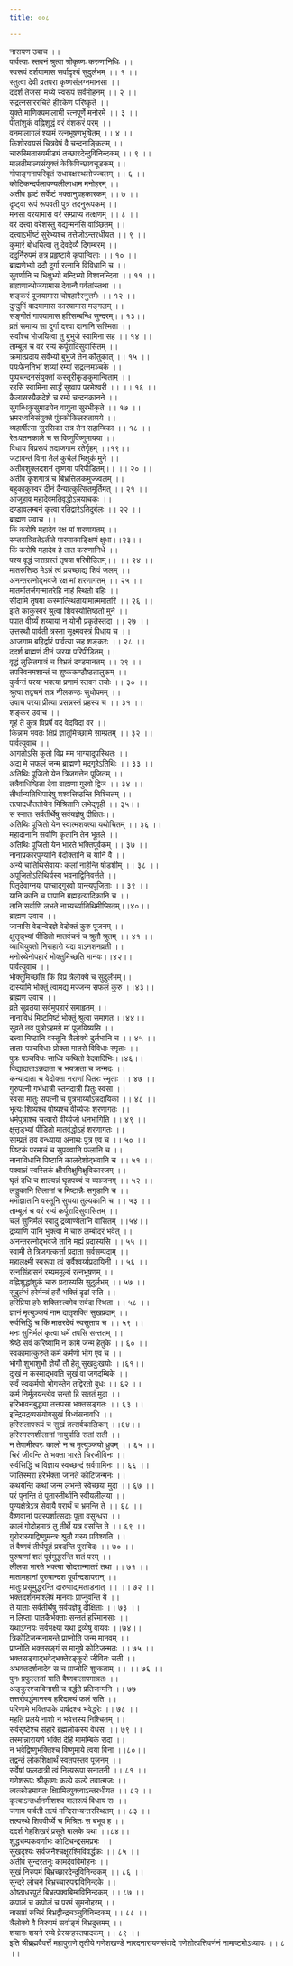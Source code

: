 ```yaml
---
title: ००८

---
```

नारायण उवाच ।।  
पार्वत्याः स्तवनं श्रुत्वा श्रीकृष्णः करुणानिधिः ।।  
स्वरूपं दर्शयामास सर्वादृश्यं सुदुर्लभम् ।। १ ।।  
स्तुत्वा देवी व्रतपरा कृष्णसंलग्नमानसा ।।  
ददर्श तेजसां मध्ये स्वरूपं सर्वमोहनम् ।। २ ।।  
सद्रत्नसाररचिते हीरकेण परिष्कृते ।।  
युक्ते माणिक्यमालाभी रत्नपूर्णे मनोरमे ।। ३ ।।  
पीतांशुकं वह्निशुद्धं वरं वंशकरं परम् ।।  
वनमालागलं श्यामं रत्नभूषणभूषितम् ।। ४ ।।  
किशोरवयसं चित्रवेषं वै चन्दनाङ्कितम् ।।  
चारुस्मितास्यमीड्यं तच्छारदेन्दुविनिन्दकम् ।। ९ ।।  
मालतीमाल्यसंयुक्तं केकिपिच्छावचूडकम् ।।  
गोपाङ्गनापरिवृतं राधावक्षस्थलोज्ज्वलम् ।। ६ ।।  
कोटिकन्दर्पलावण्यलीलाधाम मनोहरम् ।।  
अतीव हृष्टं सर्वेष्टं भक्तानुग्रहकारकम् ।। ७ ।।  
दृष्ट्वा रूपं रूपवती पुत्रं तदनुरूपकम् ।।  
मनसा वरयामास वरं सम्प्राप्य तत्क्षणम् ।। ८ ।।  
वरं दत्त्वा वरेशस्तु यद्यन्मनसि वाञ्छितम् ।।  
दत्त्वाऽभीष्टं सुरेभ्यश्च तत्तेजोऽन्तरधीयत ।। ९ ।।  
कुमारं बोधयित्वा तु देवदेव्यै दिगम्बरम् ।।  
ददुर्निरुपमं तत्र प्रहृष्टायै कृपान्विताः ।। १० ।।  
ब्राह्मणेभ्यो ददौ दुर्गा रत्नानि विविधानि च ।।  
सुवर्णानि च भिक्षुभ्यो बन्दिभ्यो विश्वनन्दिता ।। ११ ।।  
ब्राह्मणान्भोजयामास देवान्वै पर्वतांस्तथा ।।  
शङ्करं पूजयामास चोपहारैरनुत्तमैः ।। १२ ।।  
दुन्दुभिं वादयामास कारयामास मङ्गलम् ।।  
सङ्गीतं गापयामास हरिसम्बन्धि सुन्दरम्।। १३।।  
व्रतं समाप्य सा दुर्गा दत्त्वा दानानि सस्मिता ।।  
सर्वांश्च भोजयित्वा तु बुभुजे स्वामिना सह ।। १४ ।।  
ताम्बूलं च वरं रम्यं कर्पूरादिसुवासितम् ।।  
क्रमात्प्रदाय सर्वेभ्यो बुभुजे तेन कौतुकात् ।। १५ ।।  
पयःफेननिभां शय्यां रम्यां सद्रत्नमञ्चके ।।  
पुष्पचन्दनसंयुक्तां कस्तूरीकुङ्कुमान्विताम् ।।  
रहसि स्वामिना सार्द्धं सुष्वाप परमेश्वरी ।। ।। १६ ।।  
कैलासस्यैकदेशे च रम्ये चन्दनकानने ।।  
सुगन्धिकुसुमाढ्येन वायुना सुरभीकृते ।। १७ ।।  
भ्रमरध्वनिसंयुक्ते पुंस्कोकिलरुताश्रये ।।  
व्यहार्षीत्सा सुरसिका तत्र तेन सहाम्बिका ।। १८ ।।  
रेतःपतनकाले च स विष्णुर्विष्णुमायया ।।  
विधाय विप्ररूपं तदाजगाम रतेर्गृहम् ।।१९।।  
जटावन्तं विना तैलं कुचैलं भिक्षुकं मुने ।।  
अतीवशुक्लदशनं तृष्णया परिपीडितम्।। ।। २० ।।  
अतीव कृशगात्रं च बिभ्रत्तिलकमुज्ज्वलम् ।।  
बहुकाकुस्वरं दीनं दैन्यात्कुत्सितमूर्तिमत् ।। २१ ।।  
आजुहाव महादेवमतिवृद्धोऽन्नयाचकः ।।  
दण्डावलम्बनं कृत्वा रतिद्वारेऽतिदुर्बलः ।। २२ ।।  
ब्राह्मण उवाच ।।  
किं करोषि महादेव रक्ष मां शरणागतम् ।।  
सप्तरात्रिव्रतेऽतीते पारणाकाङ्क्षिणं क्षुधा।।२३।।  
किं करोषि महादेव हे तात करुणानिधे ।।  
पश्य वृद्धं जराग्रस्तं तृषया परिपीडितम्।। ।। २४ ।।  
मातरुत्तिष्ठ मेऽन्नं त्वं प्रयच्छाद्य शिवं जलम् ।।  
अनन्तरत्नोद्भवजे रक्ष मां शरणागतम् ।। २५ ।।  
मातर्मातर्जगन्मातरेहि नाहं स्थितो बहिः ।।  
सीदामि तृषया कस्मात्स्थितायामात्ममातरि ।। २६ ।।  
इति काकुस्वरं श्रुत्वा शिवस्योत्तिष्ठतो मुने ।।  
पपात वीर्य्यं शय्यायां न योनौ प्रकृतेस्तदा ।। २७ ।।  
उत्तस्थौ पार्वती त्रस्ता सूक्ष्मवस्त्रं पिधाय च ।।  
आजगाम बहिर्द्वारं पार्वत्या सह शङ्करः ।। २८ ।।  
ददर्श ब्राह्मणं दीनं जरया परिपीडितम् ।।  
वृद्धं लुलितगात्रं च बिभ्रतं दण्डमानतम् ।। २९ ।।  
तपस्विनमशान्तं च शुष्ककण्ठौष्ठतालुकम् ।।  
कुर्वन्तं परया भक्त्या प्रणामं स्तवनं तयोः ।। ३० ।।  
श्रुत्वा तद्वचनं तत्र नीलकण्ठः सुधोपमम् ।।  
उवाच परया प्रीत्या प्रसन्नस्तं प्रहस्य च ।। ३१ ।।  
शङ्कर उवाच ।।  
गृहं ते कुत्र विप्रर्षे वद वेदविदां वर ।।  
किन्नाम भवतः क्षिप्रं ज्ञातुमिच्छामि साम्प्रतम् ।। ३२ ।।  
पार्वत्युवाच ।।  
आगतोऽसि कुतो विप्र मम भाग्यादुपस्थितः ।।  
अद्य मे सफलं जन्म ब्राह्मणो मद्गृहेऽतिथिः ।। ३३ ।।  
अतिथिः पूजितो येन त्रिजगत्तेन पूजितम् ।।  
तत्रैवाधिष्ठिता देवा ब्राह्मणा गुरवो द्विज ।। ३४ ।।  
तीर्थान्यतिथिपादेषु शश्वत्तिष्ठन्ति निश्चितम् ।।  
तत्पादधौततोयेन मिश्रितानि लभेद्गृही ।। ३५।।  
स स्नातः सर्वतीर्थेषु सर्वयज्ञेषु दीक्षितः।।  
अतिथिः पूजितो येन स्वात्मशक्त्या यथोचितम् ।। ३६ ।।  
महादानानि सर्वाणि कृतानि तेन भूतले ।।  
अतिथिः पूजितो येन भारते भक्तिपूर्वकम् ।। ३७ ।।  
नानाप्रकारपुण्यानि वेदोक्तानि च यानि वै ।।  
अन्ये चातिथिसेवायाः कलां नार्हन्ति षोडशीम् ।। ३८ ।।  
अपूजितोऽतिथिर्यस्य भवनाद्विनिवर्त्तते ।।  
पितृदेवाग्नयः पश्चाद्गुरवो यान्त्यपूजिताः ।। ३९ ।।  
यानि कानि च पापानि ब्रह्महत्यादिकानि च ।।  
तानि सर्वाणि लभते नाभ्यर्च्यातिथिमीप्सितम्।।४०।।  
ब्राह्मण उवाच ।।  
जानासि वेदान्वेदज्ञे वेदोक्तं कुरु पूजनम् ।।  
क्षुत्तृड्भ्यां पीडितो मातर्वचनं च श्रुतौ श्रुतम् ।। ४१ ।।  
व्याधियुक्तो निराहारो यदा वाऽनशनव्रती ।।  
मनोरथेनोपहारं भोक्तुमिच्छति मानवः।।४२।।  
पार्वत्युवाच ।।  
भोक्तुमिच्छसि किं विप्र त्रैलोक्ये च सुदुर्लभम्।।  
दास्यामि भोक्तुं त्वामद्य मज्जन्म सफलं कुरु ।।४३।।  
ब्राह्मण उवाच ।।  
व्रते सुव्रतया सर्वमुपहारं समाहृतम् ।।  
नानाविधं मिष्टमिष्टं भोक्तुं श्रुत्वा समागतः।।४४।।  
सुव्रते तव पुत्रोऽहमग्रे मां पूजयिष्यसि ।।  
दत्त्वा मिष्टानि वस्तूनि त्रैलोक्ये दुर्लभानि च ।। ४५ ।।  
ताताः पञ्चविधाः प्रोक्ता मातरो विविधाः स्मृताः ।।  
पुत्रः पञ्चविधः साध्वि कथितो वेदवादिभिः।।४६।।  
विद्यादाताऽन्नदाता च भयत्राता च जन्मदः ।।  
कन्यादाता च वेदोक्ता नराणां पितरः स्मृताः ।। ४७ ।।  
गुरुपत्नी गर्भधात्री स्तनदात्री पितुः स्वसा ।।  
स्वसा मातुः सपत्नी च पुत्रभार्य्याऽन्नदायिका ।। ४८ ।।  
भृत्यः शिष्यश्च पोष्यश्च वीर्य्यजः शरणागतः ।।  
धर्मपुत्राश्च चत्वारो वीर्य्यजो धनभागिति ।। ४९ ।।  
क्षुत्तृड्भ्यां पीडितो मातर्वृद्धोऽहं शरणागतः ।।  
साम्प्रतं तव वन्ध्याया अनाथः पुत्र एव च ।। ५० ।।  
पिष्टकं परमान्नं च सुपक्वानि फलानि च ।।  
नानाविधानि पिष्टानि कालदेशोद्भवानि च ।। ५१ ।।  
पक्वान्नं स्वस्तिकं क्षीरमिक्षुमिक्षुविकारजम् ।।  
घृतं दधि च शाल्यन्नं घृतपक्वं च व्यञ्जनम् ।। ५२ ।।  
लड्डुकानि तिलानां च मिष्टान्नैः सगुडानि च ।।  
ममाज्ञातानि वस्तूनि सुधया तुल्यकानि च ।। ५३ ।।  
ताम्बूलं च वरं रम्यं कर्पूरादिसुवासितम् ।।  
चलं सुनिर्मलं स्वादु द्रव्याण्येतानि वासितम् ।।५४।।  
द्रव्याणि यानि भुक्त्वा मे चारु लम्बोदरं भवेत् ।।  
अनन्तरत्नोद्भवजे तानि मह्यं प्रदास्यसि ।। ५५ ।।  
स्वामी ते त्रिजगत्कर्त्ता प्रदाता सर्वसम्पदाम् ।।  
महालक्ष्मी स्वरूपा त्वं सर्वैश्वर्य्यप्रदायिनी ।। ५६ ।।  
रत्नसिंहासनं रम्यममूल्यं रत्नभूषणम् ।।  
वह्निशुद्धांशुकं चारु प्रदास्यसि सुदुर्लभम् ।। ५७ ।।  
सुदुर्लभं हरेर्मन्त्रं हरौ भक्तिं दृढां सति ।।  
हरिप्रिया हरेः शक्तिस्त्वमेव सर्वदा स्थिता ।। ५८ ।।  
ज्ञानं मृत्युञ्जयं नाम दातृशक्तिं सुखप्रदाम् ।।  
सर्वसिद्धिं च किं मातरदेयं स्वसुताय च ।। ५९ ।।  
मनः सुनिर्मलं कृत्वा धर्मे तपसि सन्ततम् ।।  
श्रेष्ठे सवं करिष्यामि न कामे जन्म हेतुके ।। ६० ।।  
स्वकामात्कुरुते कर्म कर्मणो भोग एव च ।।  
भोगौ शुभाशुभौ ज्ञेयौ तौ हेतू सुखदुःखयोः ।।६१।।  
दुःखं न कस्माद्भवति सुखं वा जगदम्बिके ।।  
सर्वं स्वकर्मणो भोगस्तेन तद्विरतो बुधः ।। ६२ ।।  
कर्म निर्मूलयन्त्येव सन्तो हि सततं मुदा ।।  
हरिभावनबुद्ध्या तत्तपसा भक्तसङ्गतः ।। ६३ ।।  
इन्द्रियद्रव्यसंयोगसुखं विध्वंसनावधि ।।  
हरिसंलापरूपं च सुखं तत्सर्वकालिकम् ।।६४।।  
हरिस्मरणशीलानां नायुर्याति सतां सती ।।  
न तेषामीश्वरः कालो न च मृत्युञ्जयो ध्रुवम् ।। ६५ ।।  
चिरं जीवन्ति ते भक्ता भारते चिरजीविनः ।।  
सर्वसिद्धिं च विज्ञाय स्वच्छन्दं सर्वगामिनः ।। ६६ ।।  
जातिस्मरा हरेर्भक्ता जानते कोटिजन्मनः ।।  
कथयन्ति कथां जन्म लभन्ते स्वेच्छया मुदा ।। ६७ ।।  
परं पुनन्ति ते पूतास्तीर्थानि स्वीयलीलया ।।  
पुण्यक्षेत्रेऽत्र सेवायै परार्थं च भ्रमन्ति ते ।। ६८ ।।  
वैष्णवानां पदस्पर्शात्सद्यः पूता वसुन्धरा ।।  
कालं गोदोहमात्रं तु तीर्थे यत्र वसन्ति ते ।। ६९ ।।  
गुरोरास्याद्विष्णुमन्त्रः श्रुतौ यस्य प्रविश्यति ।।  
तं वैष्णवं तीर्थपूतं प्रवदन्ति पुराविदः ।। ७० ।।  
पुरुषाणां शतं पूर्वमुद्धरन्ति शतं परम् ।।  
लीलया भारते भक्त्या सोदरान्मातरं तथा ।। ७१ ।।  
मातामहानां पुरुषान्दश पूर्वान्दशापरान् ।।  
मातुः प्रसूमुद्धरन्ति दारुणाद्यमताडनात् ।। ।। ७२ ।।  
भक्तदर्शनमाश्लेषं मानवाः प्राप्नुवन्ति ये ।।  
ते याताः सर्वतीर्थेषु सर्वयज्ञेषु दीक्षिताः ।। ७३ ।।  
न लिप्ताः पातकैर्भक्ताः सन्ततं हरिमानसाः ।।  
यथाऽग्नयः सर्वभक्ष्या यथा द्रव्येषु वायवः ।।७४।।  
त्रिकोटिजन्मनामन्ते प्राप्नोति जन्म मानवम् ।।  
प्राप्नोति भक्तसङ्गं स मानुषे कोटिजन्मतः ।। ७५ ।।  
भक्तसङ्गाद्भवेद्भक्तेरङ्कुरो जीवितः सती ।।  
अभक्तदर्शनादेव स च प्राप्नोति शुष्कताम् ।। ।। ७६ ।।  
पुनः प्रफुल्लतां याति वैष्णवालापमात्रतः ।।  
अङ्कुरश्चाविनाशी च वर्द्धते प्रतिजन्मनि ।। ७७  
तत्तरोवर्द्धमानस्य हरिदास्यं फलं सति ।।  
परिणामे भक्तिपाके पार्षदश्च भवेद्धरेः ।। ७८ ।।  
महति प्रलये नाशो न भवेत्तस्य निश्चितम् ।।  
सर्वसृष्टेश्च संहारे ब्रह्मलोकस्य वेधसः ।। ७९ ।।  
तस्मान्नारायणे भक्तिं देहि मामम्बिके सदा ।।  
न भवेद्विष्णुभक्तिश्च विष्णुमाये त्वया विना ।।८०।।  
तद्वन्तं लोकशिक्षार्थं स्वतपस्तव पूजनम् ।।  
सर्वेषां फलदात्री त्वं नित्यरूपा सनातनी ।। ८१ ।।  
गणेशरूपः श्रीकृष्णः कल्पे कल्पे तवात्मजः ।।  
त्वत्क्रोडमागतः क्षिप्रमित्युक्त्वाऽन्तरधीयत ।। ८२ ।।  
कृत्वाऽन्तर्धानमीशश्च बालरूपं विधाय सः ।।  
जगाम पार्वती तल्पं मन्दिराभ्यन्तरस्थितम् ।। ८३ ।।  
तल्पस्थे शिववीर्य्ये च मिश्रितः स बभूव ह ।।  
ददर्श गेहशिखरं प्रसूते बालके यथा ।।८४।।  
शुद्धचम्पकवर्णाभः कोटिचन्द्रसमप्रभः ।।  
सुखदृश्यः सर्वजनैश्चक्षूरश्मिविवर्द्धकः ।। ८५ ।।  
अतीव सुन्दरतनुः कामदेवविमोहनः ।।  
सुखं निरुपमं बिभ्रच्छारदेन्दुविनिन्दकम् ।। ८६ ।।  
सुन्दरे लोचने बिभ्रच्चारुपद्मविनिन्दके ।।  
ओष्ठाधरपुटं बिभ्रत्पक्वबिम्बविनिन्दकम् ।। ८७ ।।  
कपालं च कपोलं च परमं सुमनोहरम् ।।  
नासाग्रं रुचिरं बिभ्रद्वीन्द्रचञ्चुविनिन्दकम् ।। ८८ ।।  
त्रैलोक्ये वै निरुपमं सर्वाङ्गं बिभ्रदुत्तमम् ।।  
शयानः शयने रम्ये प्रेरयन्हस्तपादकम् ।। ८९ ।।  
इति श्रीब्रह्मवैवर्त्ते महापुराणे तृतीये गणेशखण्डे नारदनारायणसंवादे गणेशोत्पत्तिवर्णनं नामाष्टमोऽध्यायः ।। ८ ।।